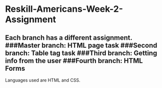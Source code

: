 # Reskill-Americans-Week-2-Assignment
Each branch has a different assignment.
###Master branch: HTML page task 
###Second branch: Table tag task
###Third branch: Getting info from the user
###Fourth branch: HTML Forms
---
Languages used are HTML and CSS.
